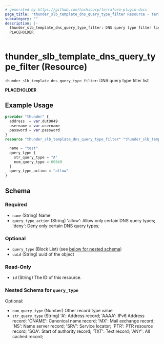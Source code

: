 ```yaml
---
# generated by https://github.com/hashicorp/terraform-plugin-docs
page_title: "thunder_slb_template_dns_query_type_filter Resource - terraform-provider-thunder"
subcategory: ""
description: |-
  thunder_slb_template_dns_query_type_filter: DNS query type filter list
  PLACEHOLDER
---
```


# thunder_slb_template_dns_query_type_filter (Resource)

`thunder_slb_template_dns_query_type_filter`: DNS query type filter list

__PLACEHOLDER__

## Example Usage

```terraform
provider "thunder" {
  address  = var.dut9049
  username = var.username
  password = var.password
}
resource "thunder_slb_template_dns_query_type_filter" "thunder_slb_template_dns_query_type_filter" {

  name = "test"
  query_type {
    str_query_type = "A"
    num_query_type = 60849
  }
  query_type_action = "allow"
}
```

<!-- schema generated by tfplugindocs -->
## Schema

### Required

- `name` (String) Name
- `query_type_action` (String) 'allow': Allow only certain DNS query types; 'deny': Deny only certain DNS query types;

### Optional

- `query_type` (Block List) (see [below for nested schema](#nestedblock--query_type))
- `uuid` (String) uuid of the object

### Read-Only

- `id` (String) The ID of this resource.

<a id="nestedblock--query_type"></a>
### Nested Schema for `query_type`

Optional:

- `num_query_type` (Number) Other record type value
- `str_query_type` (String) 'A': Address record; 'AAAA': IPv6 Address record; 'CNAME': Canonical name record; 'MX': Mail exchange record; 'NS': Name server record; 'SRV': Service locator; 'PTR': PTR resource record; 'SOA': Start of authority record; 'TXT': Text record; 'ANY': All cached record;


